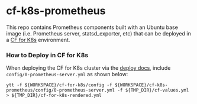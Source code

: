 # cf-k8s-prometheus

This repo contains Prometheus components built with an Ubuntu base image (i.e.
Prometheus server, statsd_exporter, etc) that can be deployed in a [CF for
K8s](https://github.com/cloudfoundry/cf-for-k8s) environment.

### How to Deploy in CF for K8s

When deploying the CF for K8s cluster via the [deploy docs](https://github.com/cloudfoundry/cf-for-k8s/blob/master/docs/deploy.md),
include `config/0-prometheus-server.yml` as shown below:

```
ytt -f ${WORKSPACE}/cf-for-k8s/config -f ${WORKSPACE}/cf-k8s-prometheus/config/0-prometheus-server.yml -f ${TMP_DIR}/cf-values.yml > ${TMP_DIR}/cf-for-k8s-rendered.yml
```
